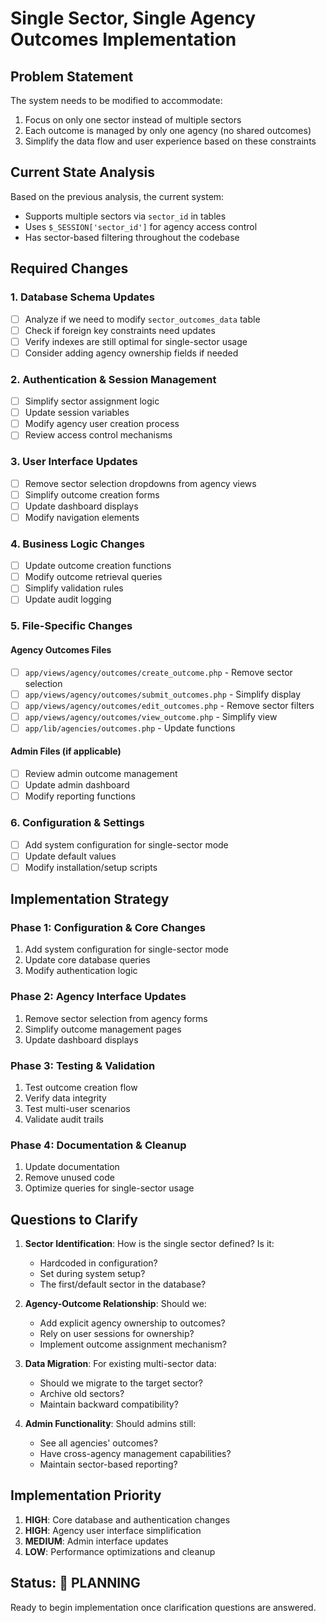 # Single Sector, Single Agency Outcomes Implementation

## Problem Statement
The system needs to be modified to accommodate:
1. Focus on only one sector instead of multiple sectors
2. Each outcome is managed by only one agency (no shared outcomes)
3. Simplify the data flow and user experience based on these constraints

## Current State Analysis
Based on the previous analysis, the current system:
- Supports multiple sectors via `sector_id` in tables
- Uses `$_SESSION['sector_id']` for agency access control
- Has sector-based filtering throughout the codebase

## Required Changes

### 1. Database Schema Updates
- [ ] Analyze if we need to modify `sector_outcomes_data` table
- [ ] Check if foreign key constraints need updates
- [ ] Verify indexes are still optimal for single-sector usage
- [ ] Consider adding agency ownership fields if needed

### 2. Authentication & Session Management
- [ ] Simplify sector assignment logic
- [ ] Update session variables
- [ ] Modify agency user creation process
- [ ] Review access control mechanisms

### 3. User Interface Updates
- [ ] Remove sector selection dropdowns from agency views
- [ ] Simplify outcome creation forms
- [ ] Update dashboard displays
- [ ] Modify navigation elements

### 4. Business Logic Changes
- [ ] Update outcome creation functions
- [ ] Modify outcome retrieval queries
- [ ] Simplify validation rules
- [ ] Update audit logging

### 5. File-Specific Changes

#### Agency Outcomes Files
- [ ] `app/views/agency/outcomes/create_outcome.php` - Remove sector selection
- [ ] `app/views/agency/outcomes/submit_outcomes.php` - Simplify display
- [ ] `app/views/agency/outcomes/edit_outcomes.php` - Remove sector filters
- [ ] `app/views/agency/outcomes/view_outcome.php` - Simplify view
- [ ] `app/lib/agencies/outcomes.php` - Update functions

#### Admin Files (if applicable)
- [ ] Review admin outcome management
- [ ] Update admin dashboard
- [ ] Modify reporting functions

### 6. Configuration & Settings
- [ ] Add system configuration for single-sector mode
- [ ] Update default values
- [ ] Modify installation/setup scripts

## Implementation Strategy

### Phase 1: Configuration & Core Changes
1. Add system configuration for single-sector mode
2. Update core database queries
3. Modify authentication logic

### Phase 2: Agency Interface Updates
1. Remove sector selection from agency forms
2. Simplify outcome management pages
3. Update dashboard displays

### Phase 3: Testing & Validation
1. Test outcome creation flow
2. Verify data integrity
3. Test multi-user scenarios
4. Validate audit trails

### Phase 4: Documentation & Cleanup
1. Update documentation
2. Remove unused code
3. Optimize queries for single-sector usage

## Questions to Clarify

1. **Sector Identification**: How is the single sector defined? Is it:
   - Hardcoded in configuration?
   - Set during system setup?
   - The first/default sector in the database?

2. **Agency-Outcome Relationship**: Should we:
   - Add explicit agency ownership to outcomes?
   - Rely on user sessions for ownership?
   - Implement outcome assignment mechanism?

3. **Data Migration**: For existing multi-sector data:
   - Should we migrate to the target sector?
   - Archive old sectors?
   - Maintain backward compatibility?

4. **Admin Functionality**: Should admins still:
   - See all agencies' outcomes?
   - Have cross-agency management capabilities?
   - Maintain sector-based reporting?

## Implementation Priority
1. **HIGH**: Core database and authentication changes
2. **HIGH**: Agency user interface simplification
3. **MEDIUM**: Admin interface updates
4. **LOW**: Performance optimizations and cleanup

## Status: 🔄 PLANNING
Ready to begin implementation once clarification questions are answered.
